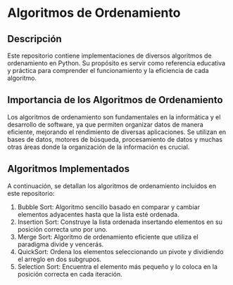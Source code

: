 # Algoritmos de Ordenamiento
## Descripción
Este repositorio contiene implementaciones de diversos algoritmos de ordenamiento en Python. Su propósito es servir como referencia educativa y práctica para comprender el funcionamiento y la eficiencia
de cada algoritmo.

## Importancia de los Algoritmos de Ordenamiento
Los algoritmos de ordenamiento son fundamentales en la informática y el desarrollo de software, ya que permiten organizar datos de manera eficiente, mejorando el rendimiento de diversas aplicaciones. Se utilizan en bases de datos, motores de búsqueda, procesamiento de datos y muchas otras áreas donde la
organización de la información es crucial.

## Algoritmos Implementados
A continuación, se detallan los algoritmos de ordenamiento incluidos en este repositorio:

1. Bubble Sort: Algoritmo sencillo basado en comparar y cambiar elementos
adyacentes hasta que la lista esté ordenada.
2. Insertion Sort: Construye la lista ordenada insertando elementos en su
posición correcta uno por uno.
3. Merge Sort: Algoritmo de ordenamiento eficiente que utiliza el paradigma
divide y vencerás.
4. QuickSort: Ordena los elementos seleccionando un pivote y dividiendo el
arreglo en dos subgrupos.
5. Selection Sort: Encuentra el elemento más pequeño y lo coloca en la
posición correcta en cada iteración.
